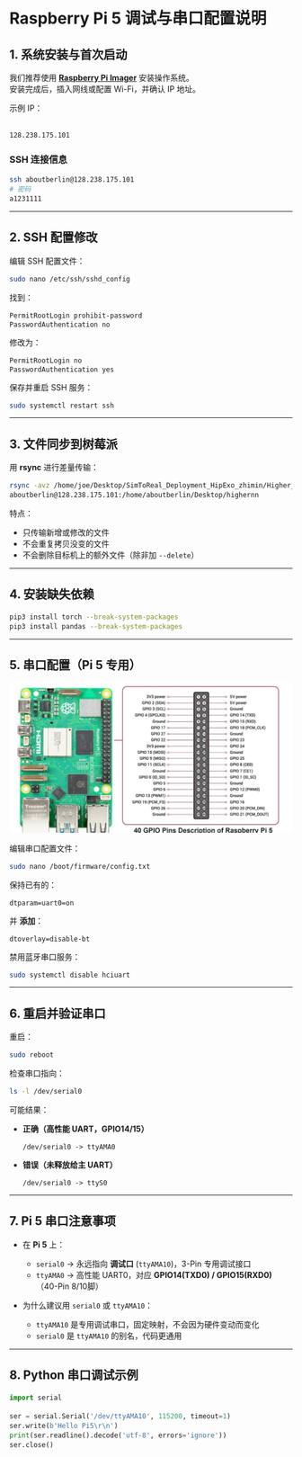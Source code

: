 

# Raspberry Pi 5 调试与串口配置说明

## 1. 系统安装与首次启动

我们推荐使用 **[Raspberry Pi Imager](https://pidoc.cn/docs/computers/getting-started#%E4%BD%BF%E7%94%A8imager%E5%B7%A5%E5%85%B7%E5%AE%89%E8%A3%85)** 安装操作系统。  
安装完成后，插入网线或配置 Wi-Fi，并确认 IP 地址。

示例 IP：
```

128.238.175.101

````

### SSH 连接信息
```bash
ssh aboutberlin@128.238.175.101
# 密码
a1231111
````

---

## 2. SSH 配置修改

编辑 SSH 配置文件：

```bash
sudo nano /etc/ssh/sshd_config
```

找到：

```
PermitRootLogin prohibit-password
PasswordAuthentication no
```

修改为：

```
PermitRootLogin no
PasswordAuthentication yes
```

保存并重启 SSH 服务：

```bash
sudo systemctl restart ssh
```

---

## 3. 文件同步到树莓派

用 **rsync** 进行差量传输：

```bash
rsync -avz /home/joe/Desktop/SimToReal_Deployment_HipExo_zhimin/Higher_level_controllers/IEEE_RAM \
aboutberlin@128.238.175.101:/home/aboutberlin/Desktop/highernn
```

特点：

* 只传输新增或修改的文件
* 不会重复拷贝没变的文件
* 不会删除目标机上的额外文件（除非加 `--delete`）

---

## 4. 安装缺失依赖

```bash
pip3 install torch --break-system-packages
pip3 install pandas --break-system-packages
```

---

## 5. 串口配置（Pi 5 专用）
![Port Map](image/Raspberry-Pi-5-Pinout--1210x642.jpg)

编辑串口配置文件：

```bash
sudo nano /boot/firmware/config.txt
```

保持已有的：

```
dtparam=uart0=on
```

并 **添加**：

```
dtoverlay=disable-bt
```

禁用蓝牙串口服务：

```bash
sudo systemctl disable hciuart
```

---

## 6. 重启并验证串口

重启：

```bash
sudo reboot
```

检查串口指向：

```bash
ls -l /dev/serial0
```

可能结果：

* **正确（高性能 UART，GPIO14/15）**

  ```
  /dev/serial0 -> ttyAMA0
  ```
* **错误（未释放给主 UART）**

  ```
  /dev/serial0 -> ttyS0
  ```

---

## 7. Pi 5 串口注意事项

* 在 **Pi 5** 上：

  * `serial0` → 永远指向 **调试口** (`ttyAMA10`)，3-Pin 专用调试接口
  * `ttyAMA0` → 高性能 UART0，对应 **GPIO14(TXD0) / GPIO15(RXD0)**（40-Pin 8/10脚）

* 为什么建议用 `serial0` 或 `ttyAMA10`：

  * `ttyAMA10` 是专用调试串口，固定映射，不会因为硬件变动而变化
  * `serial0` 是 `ttyAMA10` 的别名，代码更通用

---

## 8. Python 串口调试示例

```python
import serial

ser = serial.Serial('/dev/ttyAMA10', 115200, timeout=1)
ser.write(b'Hello Pi5\r\n')
print(ser.readline().decode('utf-8', errors='ignore'))
ser.close()
```
